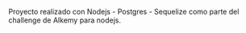 Proyecto realizado con Nodejs - Postgres - Sequelize 
como parte del challenge de Alkemy para nodejs. 